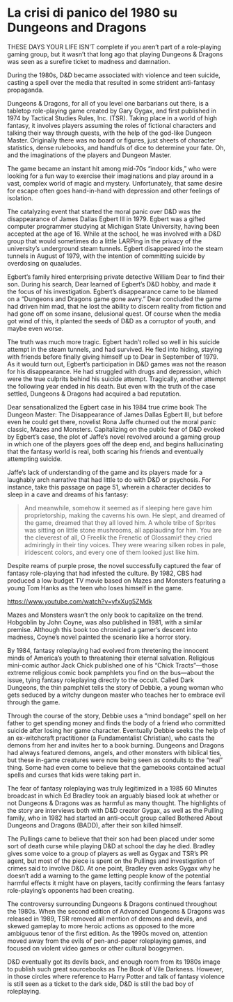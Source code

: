 # La crisi di panico del 1980 su Dungeons and Dragons

THESE DAYS YOUR LIFE ISN’T complete if you aren’t part of a role-playing gaming group, but it wasn’t that long ago that playing Dungeons & Dragons was seen as a surefire ticket to madness and damnation.

During the 1980s, D&D became associated with violence and teen suicide, casting a spell over the media that resulted in some strident anti-fantasy propaganda.

Dungeons & Dragons, for all of you level one barbarians out there, is a tabletop role-playing game created by Gary Gygax, and first published in 1974 by Tactical Studies Rules, Inc. (TSR). Taking place in a world of high fantasy, it involves players assuming the roles of fictional characters and talking their way through quests, with the help of the god-like Dungeon Master. Originally there was no board or figures, just sheets of character statistics, dense rulebooks, and handfuls of dice to determine your fate. Oh, and the imaginations of the players and Dungeon Master.

The game became an instant hit among mid-70s “indoor kids,” who were looking for a fun way to exercise their imaginations and play around in a vast, complex world of magic and mystery. Unfortunately, that same desire for escape often goes hand-in-hand with depression and other feelings of isolation.

The catalyzing event that started the moral panic over D&D was the disappearance of James Dallas Egbert III in 1979. Egbert was a gifted computer programmer studying at Michigan State University, having been accepted at the age of 16. While at the school, he was involved with a D&D group that would sometimes do a little LARPing in the privacy of the university’s underground steam tunnels. Egbert disappeared into the steam tunnels in August of 1979, with the intention of committing suicide by overdosing on quaaludes.

Egbert’s family hired enterprising private detective William Dear to find their son. During his search, Dear learned of Egbert’s D&D hobby, and made it the focus of his investigation. Egbert’s disappearance came to be blamed on a “Dungeons and Dragons game gone awry.” Dear concluded the game had driven him mad, that he lost the ability to discern reality from fiction and had gone off on some insane, delusional quest. Of course when the media got wind of this, it planted the seeds of D&D as a corruptor of youth, and maybe even worse.

The truth was much more tragic. Egbert hadn’t rolled so well in his suicide attempt in the steam tunnels, and had survived. He fled into hiding, staying with friends before finally giving himself up to Dear in September of 1979. As it would turn out, Egbert’s participation in D&D games was not the reason for his disappearance. He had struggled with drugs and depression, which were the true culprits behind his suicide attempt. Tragically, another attempt the following year ended in his death. But even with the truth of the case settled, Dungeons & Dragons had acquired a bad reputation.

Dear sensationalized the Egbert case in his 1984 true crime book The Dungeon Master: The Disappearance of James Dallas Egbert III, but before even he could get there, novelist Rona Jaffe churned out the moral panic classic, Mazes and Monsters. Capitalizing on the public fear of D&D evoked by Egbert’s case, the plot of Jaffe’s novel revolved around a gaming group in which one of the players goes off the deep end, and begins hallucinating that the fantasy world is real, both scaring his friends and eventually attempting suicide.

Jaffe’s lack of understanding of the game and its players made for a laughably arch narrative that had little to do with D&D or psychosis. For instance, take this passage on page 51, wherein a character decides to sleep in a cave and dreams of his fantasy:

> And meanwhile, somehow it seemed as if sleeping here gave him proprietorship, making the caverns his own. He slept, and dreamed of the game, dreamed that they all loved him. A whole tribe of Sprites was sitting on little stone mushrooms, all applauding for him. You are the cleverest of all, O Freelik the Frenetic of Glossamir! they cried admiringly in their tiny voices. They were wearing silken robes in pale, iridescent colors, and every one of them looked just like him. 

Despite reams of purple prose, the novel successfully captured the fear of fantasy role-playing that had infested the culture. By 1982, CBS had produced a low budget TV movie based on Mazes and Monsters featuring a young Tom Hanks as the teen who loses himself in the game.

https://www.youtube.com/watch?v=yfxXug5ZMdk

Mazes and Monsters wasn’t the only book to capitalize on the trend. Hobgoblin by John Coyne, was also published in 1981, with a similar premise. Although this book too chronicled a gamer’s descent into madness, Coyne’s novel painted the scenario like a horror story.

By 1984, fantasy roleplaying had evolved from thretening the innocent minds of America’s youth to threatening their eternal salvation. Religious mini-comic author Jack Chick published one of his “Chick Tracts”—those extreme religious comic book pamphlets you find on the bus—about the issue, tying fantasy roleplaying directly to the occult. Called Dark Dungeons, the thin pamphlet tells the story of Debbie, a young woman who gets seduced by a witchy dungeon master who teaches her to embrace evil through the game.

Through the course of the story, Debbie uses a “mind bondage” spell on her father to get spending money and finds the body of a friend who committed suicide after losing her game character. Eventually Debbie seeks the help of an ex-witchcraft practitioner (a Fundamentalist Christian), who casts the demons from her and invites her to a book burning. Dungeons and Dragons had always featured demons, angels, and other monsters with biblical ties, but these in-game creatures were now being seen as conduits to the “real” thing. Some had even come to believe that the gamebooks contained actual spells and curses that kids were taking part in.

The fear of fantasy roleplaying was truly legitimized in a 1985 60 Minutes broadcast in which Ed Bradley took an arguably biased look at whether or not Dungeons & Dragons was as harmful as many thought. The highlights of the story are interviews both with D&D creator Gygax, as well as the Pulling family, who in 1982 had started an anti-occult group called Bothered About Dungeons and Dragons (BADD), after their son killed himself.

The Pullings came to believe that their son had been placed under some sort of death curse while playing D&D at school the day he died. Bradley gives some voice to a group of players as well as Gygax and TSR’s PR agent, but most of the piece is spent on the Pullings and investigation of crimes said to involve D&D. At one point, Bradley even asks Gygax why he doesn’t add a warning to the game letting people know of the potential harmful effects it might have on players, tacitly confirming the fears fantasy role-playing’s opponents had been creating.

The controversy surrounding Dungeons & Dragons continued throughout the 1980s. When the second edition of Advanced Dungeons & Dragons was released in 1989, TSR removed all mention of demons and devils, and skewed gameplay to more heroic actions as opposed to the more ambiguous tenor of the first edition. As the 1990s moved on, attention moved away from the evils of pen-and-paper roleplaying games, and focused on violent video games or other cultural boogeymen.

D&D eventually got its devils back, and enough room from its 1980s image to publish such great sourcebooks as The Book of Vile Darkness. However, in those circles where reference to Harry Potter and talk of fantasy violence is still seen as a ticket to the dark side, D&D is still the bad boy of roleplaying.   


